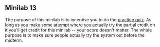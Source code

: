 ## Minilab 13

The purpose of this minilab is to incentive you to do the 
[practice quiz](https://www.prairielearn.org/pl/course_instance/128857/assessment/2314527).
As long as you make some attempt where you actually try the partial credit
on it you'll get credit for this minilab --
your score doesn't matter.  The whole purpose is to make sure people actually
try the system out before the midterm.


